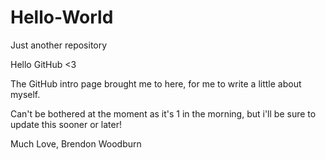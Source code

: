 # Hello-World
Just another repository


Hello GitHub <3

The GitHub intro page brought me to here, for me to write a little about myself.

Can't be bothered at the moment as it's 1 in the morning, but i'll be sure to update this sooner or later!

Much Love,
Brendon Woodburn
